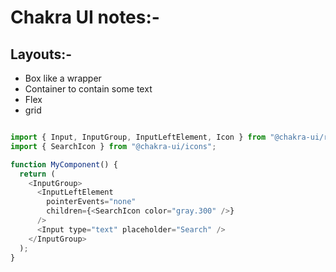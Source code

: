 


# Chakra UI notes:-


## Layouts:-
- Box like a wrapper
- Container to contain some text
- Flex 
- grid



``` js

import { Input, InputGroup, InputLeftElement, Icon } from "@chakra-ui/react";
import { SearchIcon } from "@chakra-ui/icons";

function MyComponent() {
  return (
    <InputGroup>
      <InputLeftElement
        pointerEvents="none"
        children={<SearchIcon color="gray.300" />}
      />
      <Input type="text" placeholder="Search" />
    </InputGroup>
  );
}

```





























